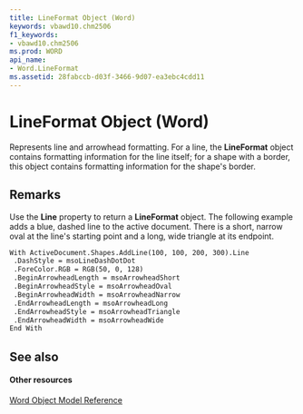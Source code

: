 ```yaml
---
title: LineFormat Object (Word)
keywords: vbawd10.chm2506
f1_keywords:
- vbawd10.chm2506
ms.prod: WORD
api_name:
- Word.LineFormat
ms.assetid: 28fabccb-d03f-3466-9d07-ea3ebc4cdd11
---
```



# LineFormat Object (Word)

Represents line and arrowhead formatting. For a line, the  **LineFormat** object contains formatting information for the line itself; for a shape with a border, this object contains formatting information for the shape's border.


## Remarks

Use the  **Line** property to return a **LineFormat** object. The following example adds a blue, dashed line to the active document. There is a short, narrow oval at the line's starting point and a long, wide triangle at its endpoint.


```vb
With ActiveDocument.Shapes.AddLine(100, 100, 200, 300).Line 
 .DashStyle = msoLineDashDotDot 
 .ForeColor.RGB = RGB(50, 0, 128) 
 .BeginArrowheadLength = msoArrowheadShort 
 .BeginArrowheadStyle = msoArrowheadOval 
 .BeginArrowheadWidth = msoArrowheadNarrow 
 .EndArrowheadLength = msoArrowheadLong 
 .EndArrowheadStyle = msoArrowheadTriangle 
 .EndArrowheadWidth = msoArrowheadWide 
End With
```


## See also


#### Other resources



[Word Object Model Reference](http://msdn.microsoft.com/library/object-model-word-vba-reference%28Office.15%29.aspx)

